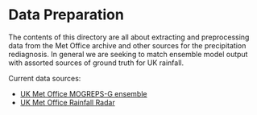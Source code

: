 # Data Preparation
The contents of this directory are all about extracting and preprocessing data from the Met Office archive and other sources for the precipitation rediagnosis. In general we are seeking to match ensemble model output  with assorted sources of ground truth  for UK rainfall.

Current data sources:
* [UK Met Office MOGREPS-G ensemble](https://www.metoffice.gov.uk/research/weather/ensemble-forecasting/mogreps)
* [UK Met Office Rainfall Radar](https://www.metoffice.gov.uk/public/weather/observation/rainfall-radar)